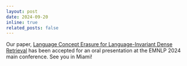 ```yaml
---
layout: post
date: 2024-09-20
inline: true
related_posts: false
---
```


Our paper, [Language Concept Erasure for Language-Invariant Dense Retrieval](https://aclanthology.org/2024.emnlp-main.736.pdf) has been accepted for an oral presentation at the EMNLP 2024 main conference. See you in Miami!